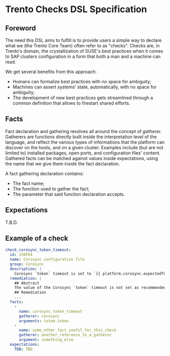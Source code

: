 # Trento Checks DSL Specification

## Foreword
The need this DSL aims to fulfill is to provide users a simple way to declare what we (the Trento Core Team) often refer to as "checks". Checks are, in Trento's domain, the crystallization of SUSE's best practices when it comes to SAP clusters configuration in a form that both a man and a machine can read.

We get several benefits from this approach:

- Humans can formalize best practices with no space for ambiguity;
- Machines can assert systems' state, automatically, with no space for ambiguity;
- The development of new best practices gets streamlined through a common definition that allows to firestart shared efforts.

## Facts
Fact declaration and gathering revolves all around the concept of _gatherer_. Gatherers are functions directly built inside the interpretation level of the language, and reflect the various types of informations that the platform can discover on the hosts, and on a given cluster. Examples include (but are not limited to) installed packages, open ports, and configuration files' content. Gathered facts can be matched against values inside expectations, using the name that we give them inside the fact declaration.

A fact gathering declaration contains:

- The fact name;
- The function used to gather the fact;
- The parameter that said function declaration accepts.

## Expectations
T.B.D.

## Example of a check

```yml
check_corosync_token_timeout:
  id: 156F64
  name: Corosync configuration file
  group: Corosync
  description: |
    Corosync `token` timeout is set to `{{ platform.corosync.expectedTokenTimeout }}`
  remediation: |
    ## Abstract
    The value of the Corosync `token` timeout is not set as recommended.
    ## Remediation
    ...
  facts:
    -
      name: corosync_token_timeout
      gatherer: corosync
      arguments: totem.token
    -
      name: some_other_fact_useful_for_this_check
      gatherer: another_reference_to_a_gatherer
      argument: something_else
  expectations:
    TDB: TBD
```
